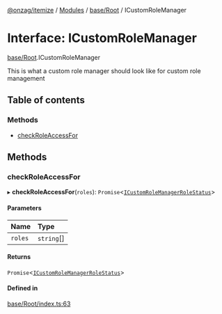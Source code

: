 [@onzag/itemize](../README.md) / [Modules](../modules.md) / [base/Root](../modules/base_Root.md) / ICustomRoleManager

# Interface: ICustomRoleManager

[base/Root](../modules/base_Root.md).ICustomRoleManager

This is what a custom role manager should look like
for custom role management

## Table of contents

### Methods

- [checkRoleAccessFor](base_Root.ICustomRoleManager.md#checkroleaccessfor)

## Methods

### checkRoleAccessFor

▸ **checkRoleAccessFor**(`roles`): `Promise`<[`ICustomRoleManagerRoleStatus`](base_Root.ICustomRoleManagerRoleStatus.md)\>

#### Parameters

| Name | Type |
| :------ | :------ |
| `roles` | `string`[] |

#### Returns

`Promise`<[`ICustomRoleManagerRoleStatus`](base_Root.ICustomRoleManagerRoleStatus.md)\>

#### Defined in

[base/Root/index.ts:63](https://github.com/onzag/itemize/blob/f2f29986/base/Root/index.ts#L63)
